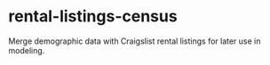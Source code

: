 # rental-listings-census

Merge demographic data with Craigslist rental listings for later use in modeling.

